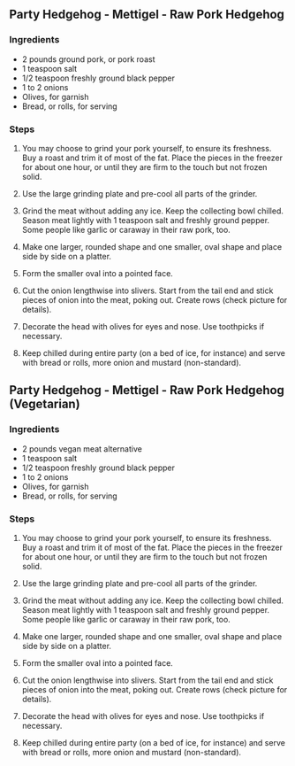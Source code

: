 ## Party Hedgehog - Mettigel - Raw Pork Hedgehog

### Ingredients
 - 2 pounds ground pork, or pork roast
 - 1 teaspoon salt
 - 1/2 teaspoon freshly ground black pepper
 - 1 to 2 onions
 - Olives, for garnish
 - Bread, or rolls, for serving

### Steps

1.  You may choose to grind your pork yourself, to ensure its freshness. Buy a roast and trim it of most of the fat. Place the pieces in the freezer for about one hour, or until they are firm to the touch but not frozen solid.

2.  Use the large grinding plate and pre-cool all parts of the grinder.

3.  Grind the meat without adding any ice. Keep the collecting bowl chilled. Season meat lightly with 1 teaspoon salt and freshly ground pepper. Some people like garlic or caraway in their raw pork, too.

4.  Make one larger, rounded shape and one smaller, oval shape and place side by side on a platter.

5.  Form the smaller oval into a pointed face.

6.  Cut the onion lengthwise into slivers. Start from the tail end and stick pieces of onion into the meat, poking out. Create rows (check picture for details).

7.  Decorate the head with olives for eyes and nose. Use toothpicks if necessary.

8.  Keep chilled during entire party (on a bed of ice, for instance) and serve with bread or rolls, more onion and mustard (non-standard). 

## Party Hedgehog - Mettigel - Raw Pork Hedgehog (Vegetarian)

### Ingredients
 - 2 pounds vegan meat alternative
 - 1 teaspoon salt
 - 1/2 teaspoon freshly ground black pepper
 - 1 to 2 onions
 - Olives, for garnish
 - Bread, or rolls, for serving

### Steps

1.  You may choose to grind your pork yourself, to ensure its freshness. Buy a roast and trim it of most of the fat. Place the pieces in the freezer for about one hour, or until they are firm to the touch but not frozen solid.

2.  Use the large grinding plate and pre-cool all parts of the grinder.

3.  Grind the meat without adding any ice. Keep the collecting bowl chilled. Season meat lightly with 1 teaspoon salt and freshly ground pepper. Some people like garlic or caraway in their raw pork, too.

4.  Make one larger, rounded shape and one smaller, oval shape and place side by side on a platter.

5.  Form the smaller oval into a pointed face.

6.  Cut the onion lengthwise into slivers. Start from the tail end and stick pieces of onion into the meat, poking out. Create rows (check picture for details).

7.  Decorate the head with olives for eyes and nose. Use toothpicks if necessary.

8.  Keep chilled during entire party (on a bed of ice, for instance) and serve with bread or rolls, more onion and mustard (non-standard). 

